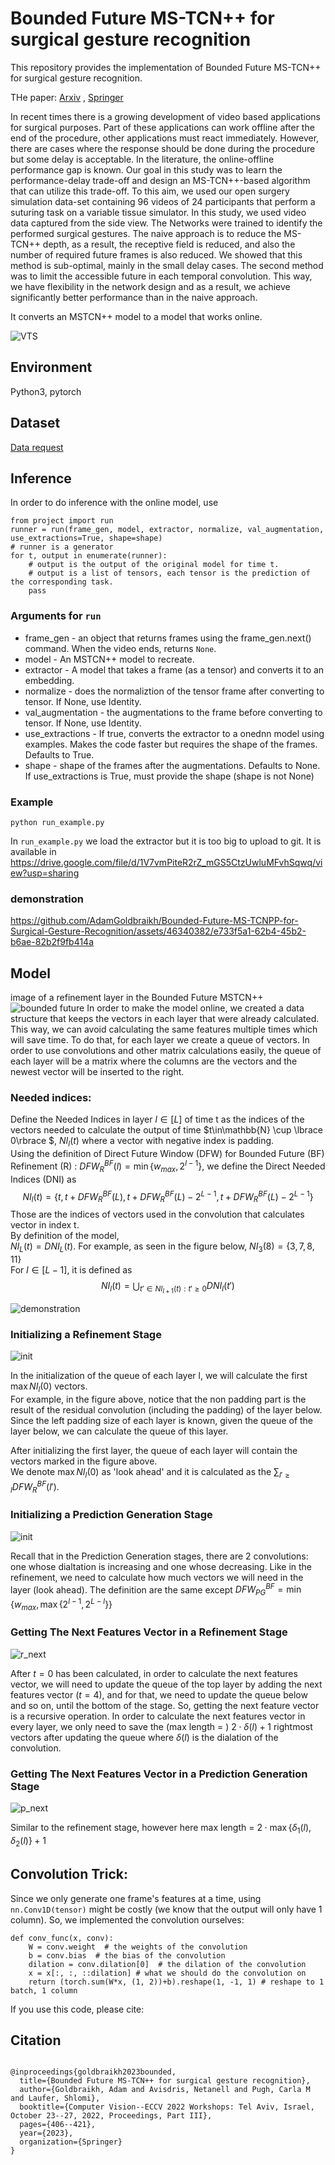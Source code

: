 # Bounded Future MS-TCN++ for surgical gesture recognition
This repository provides the implementation of Bounded Future MS-TCN++ for surgical gesture recognition.

THe paper: [Arxiv](https://arxiv.org/pdf/2209.14647.pdf) , [Springer](https://link.springer.com/chapter/10.1007/978-3-031-25066-8_22) 

In recent times there is a growing development of video based applications for surgical purposes. Part of these applications can work offline after the end of the procedure, other applications must react immediately. However, there are cases where the response should be done during the procedure but some delay is acceptable. In the literature, the online-offline performance gap is known. Our goal in this study was to learn the performance-delay trade-off and design an MS-TCN++-based algorithm that can utilize this trade-off. To this aim, we used our open surgery simulation data-set containing 96 videos of 24 participants that perform a suturing task on a variable tissue simulator. In this study, we used video data captured from the side view. The Networks were trained to identify the performed surgical gestures. The naive approach is to reduce the MS-TCN++ depth, as a result, the receptive field is reduced, and also the number of required future frames is also reduced. We showed that this method is sub-optimal, mainly in the small delay cases. The second method was to limit the accessible future in each temporal convolution. This way, we have flexibility in the network design and as a result, we achieve significantly better performance than in the naive approach.



It converts an MSTCN++ model to a model that works online.

![VTS](examples/frames/img_00339.jpg)

## Environment
Python3, pytorch

## Dataset
[Data request](https://docs.google.com/forms/d/e/1FAIpQLSeKvalfDwLBkxh1PgrVH14wu2a8UXl7xi0bSAYEU0z9yPrdUA/viewform?usp=sf_link/)


## Inference
In order to do inference with the online model, use 
```
from project import run
runner = run(frame_gen, model, extractor, normalize, val_augmentation, use_extractions=True, shape=shape)
# runner is a generator
for t, output in enumerate(runner):
    # output is the output of the original model for time t.
    # output is a list of tensors, each tensor is the prediction of the corresponding task. 
    pass
```

### Arguments for `run`
* frame_gen - an object that returns frames using the frame_gen.next() command. When the video ends, returns `None`.
* model - An MSTCN++ model to recreate.
* extractor - A model that takes a frame (as a tensor) and converts it to an embedding.
* normalize - does the normaliztion of the tensor frame after converting to tensor. If None, use Identity.
* val_augmentation - the augmentations to the frame before converting to tensor. If None, use Identity. 
* use_extractions - If true, converts the extractor to a onednn model using examples. Makes the code faster but requires the shape of the frames. Defaults to True.
* shape - shape of the frames after the augmentations. Defaults to None. If use_extractions is True, must provide the shape (shape is not None)


### Example
~~~
python run_example.py
~~~
In `run_example.py` we load the extractor but it is too big to upload to git. 
It is available in 
https://drive.google.com/file/d/1V7vmPiteR2rZ_mGS5CtzUwluMFvhSqwq/view?usp=sharing
### demonstration



https://github.com/AdamGoldbraikh/Bounded-Future-MS-TCNPP-for-Surgical-Gesture-Recognition/assets/46340382/e733f5a1-62b4-45b2-b6ae-82b2f9fb414a



## Model
image of a refinement layer in the Bounded Future MSTCN++
![bounded future](figs/bf.PNG)
In order to make the model online, we created a data structure that keeps the vectors in each layer that were already calculated. This way, we can avoid calculating the same features multiple times which will save time.
To do that, for each layer we create a queue of vectors. 
In order to use convolutions and other matrix calculations easily, the queue of each layer will be a matrix where the columns are the vectors and the newest vector will be inserted to the right. 

### Needed indices:
Define the Needed Indices in layer $l\in[L]$ of time t as the indices of the vectors needed to calculate the output of time $t\in\mathbb{N} \cup \lbrace 0\rbrace $, $NI_l(t)$ where a vector with negative index is padding.  <br>
Using the definition of Direct Future Window (DFW) for Bounded Future (BF) Refinement (R) : $DFW_R^{BF}(l) = \min\lbrace w_{max}, 2^{l-1}\rbrace$, we define the Direct Needed Indices (DNI) as  
$$NI_l(t) = \lbrace t, t+DFW_R^{BF}(L), t+DFW_R^{BF}(L) - 2^{L-1}, t+DFW_R^{BF}(L) - 2^{L-1}\rbrace$$
Those are the indices of vectors used in the convolution that calculates vector in index t. <br>
By definition of the model, <br>
$NI_L(t) = DNI_L(t)$.
For example, as seen in the figure below, $NI_3(8) = \lbrace{3, 7, 8, 11}\rbrace$
<br>
For $l\in [L-1]$, it is defined as 
$$NI_l(t) = \bigcup_{t'\in NI_{l+1}(t): t'\geq 0} DNI_l(t')$$

![demonstration](/figs/demonstration.PNG)

### Initializing a Refinement Stage 


![init](/figs/refinement_init.PNG)

In the initialization of the queue of each layer l, we will calculate the first $\max NI_l(0)$ vectors. <br>
For example, in the figure above, notice that the non padding part is the result of the residual convolution (including the padding) of the layer below.
Since the left padding size of each layer is known, given the queue of the layer below, we can calculate the queue of this layer.

After initializing the first layer, the queue of each layer will contain the vectors marked in the figure above.\
We denote $\max NI_l(0)$ as 'look ahead' and it is calculated as the $\displaystyle \sum_{l'\geq l}{DFW_R^{BF}(l')}$. 

### Initializing a Prediction Generation Stage 
![init](figs/prediction.png)
 
Recall that in the Prediction Generation stages, there are 2 convolutions: one whose dialtation is increasing and one whose decreasing.
Like in the refinement, we need to calculate how much vectors we will need in the layer (look ahead). The definition are the same except $DFW_{PG}^{BF} = \min\lbrace w_{max}, {\max\lbrace 2^{l-1}, 2^{L-l}\rbrace}\rbrace$ 


### Getting The Next Features Vector in a Refinement Stage   


![r_next](figs/refinement_next.PNG)



After $t=0$ has been calculated, in order to calculate the next features vector, we will need to update the queue of the top layer by adding the next features vector $(t = 4)$, and for that, we need to update the queue below and so on, until the bottom of the stage. So, getting the next feature vector is a recursive operation. 
In order to calculate the next features vector in every layer, we only need to save the $\text{(max length = ) } 2\cdot \delta(l)+1$ rightmost vectors after updating the queue 
where $\delta(l)$ is the dialation of the convolution.
### Getting The Next Features Vector in a Prediction Generation Stage 


![p_next](figs/prediction_next.PNG)


Similar to the refinement stage, however here $\text{max length = } 2\cdot \max\lbrace \delta_1(l), \delta_2(l)\rbrace+1$

## Convolution Trick:
Since we only generate one frame's features at a time, using `nn.Conv1D(tensor)` might be costly (we know that the output will only have 1 column).
So, we implemented the convolution ourselves:

```
def conv_func(x, conv):
    W = conv.weight  # the weights of the convolution
    b = conv.bias  # the bias of the convolution
    dilation = conv.dilation[0]  # the dilation of the convolution
    x = x[:, :, ::dilation] # what we should do the convolution on
    return (torch.sum(W*x, (1, 2))+b).reshape(1, -1, 1) # reshape to 1 batch, 1 column
```

If you use this code, please cite:


## Citation
```

@inproceedings{goldbraikh2023bounded,
  title={Bounded Future MS-TCN++ for surgical gesture recognition},
  author={Goldbraikh, Adam and Avisdris, Netanell and Pugh, Carla M and Laufer, Shlomi},
  booktitle={Computer Vision--ECCV 2022 Workshops: Tel Aviv, Israel, October 23--27, 2022, Proceedings, Part III},
  pages={406--421},
  year={2023},
  organization={Springer}
}
